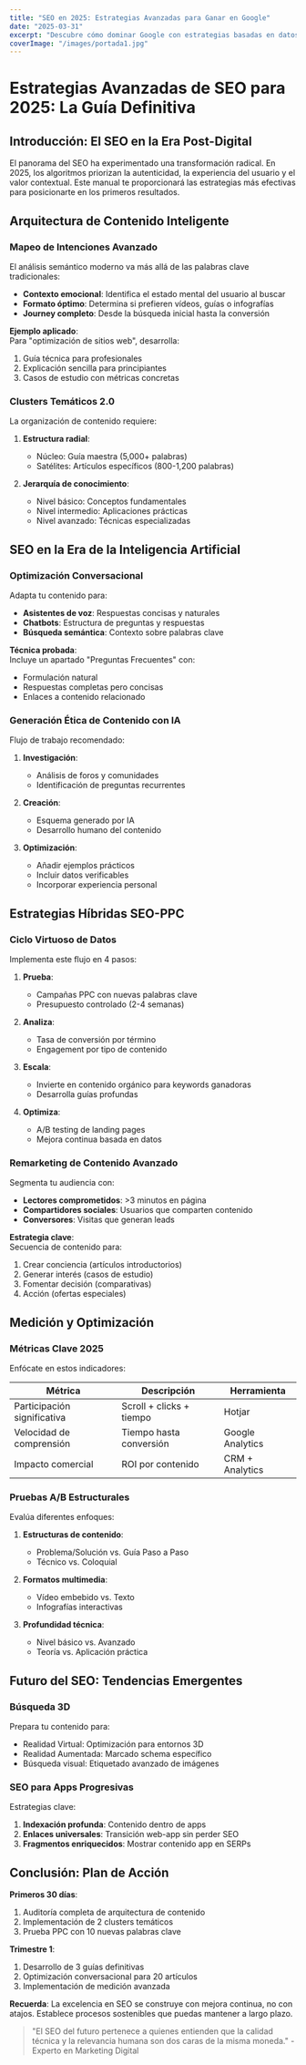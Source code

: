 ```yaml
---
title: "SEO en 2025: Estrategias Avanzadas para Ganar en Google"
date: "2025-03-31"
excerpt: "Descubre cómo dominar Google con estrategias basadas en datos: SEO, PPC, benchmarks y clusters semánticos para atraer tráfico de calidad y mejorar conversiones."
coverImage: "/images/portada1.jpg"  
---
```

# Estrategias Avanzadas de SEO para 2025: La Guía Definitiva

## Introducción: El SEO en la Era Post-Digital

El panorama del SEO ha experimentado una transformación radical. En 2025, los algoritmos priorizan la autenticidad, la experiencia del usuario y el valor contextual. Este manual te proporcionará las estrategias más efectivas para posicionarte en los primeros resultados.

## Arquitectura de Contenido Inteligente

### Mapeo de Intenciones Avanzado
El análisis semántico moderno va más allá de las palabras clave tradicionales:

- **Contexto emocional**: Identifica el estado mental del usuario al buscar
- **Formato óptimo**: Determina si prefieren vídeos, guías o infografías
- **Journey completo**: Desde la búsqueda inicial hasta la conversión

**Ejemplo aplicado**:  
Para "optimización de sitios web", desarrolla:
1. Guía técnica para profesionales
2. Explicación sencilla para principiantes
3. Casos de estudio con métricas concretas

### Clusters Temáticos 2.0
La organización de contenido requiere:

1. **Estructura radial**:
   - Núcleo: Guía maestra (5,000+ palabras)
   - Satélites: Artículos específicos (800-1,200 palabras)

2. **Jerarquía de conocimiento**:
   - Nivel básico: Conceptos fundamentales
   - Nivel intermedio: Aplicaciones prácticas
   - Nivel avanzado: Técnicas especializadas

## SEO en la Era de la Inteligencia Artificial

### Optimización Conversacional
Adapta tu contenido para:

- **Asistentes de voz**: Respuestas concisas y naturales
- **Chatbots**: Estructura de preguntas y respuestas
- **Búsqueda semántica**: Contexto sobre palabras clave

**Técnica probada**:  
Incluye un apartado "Preguntas Frecuentes" con:
- Formulación natural
- Respuestas completas pero concisas
- Enlaces a contenido relacionado

### Generación Ética de Contenido con IA
Flujo de trabajo recomendado:

1. **Investigación**:
   - Análisis de foros y comunidades
   - Identificación de preguntas recurrentes

2. **Creación**:
   - Esquema generado por IA
   - Desarrollo humano del contenido

3. **Optimización**:
   - Añadir ejemplos prácticos
   - Incluir datos verificables
   - Incorporar experiencia personal

## Estrategias Híbridas SEO-PPC

### Ciclo Virtuoso de Datos
Implementa este flujo en 4 pasos:

1. **Prueba**:
   - Campañas PPC con nuevas palabras clave
   - Presupuesto controlado (2-4 semanas)

2. **Analiza**:
   - Tasa de conversión por término
   - Engagement por tipo de contenido

3. **Escala**:
   - Invierte en contenido orgánico para keywords ganadoras
   - Desarrolla guías profundas

4. **Optimiza**:
   - A/B testing de landing pages
   - Mejora continua basada en datos

### Remarketing de Contenido Avanzado
Segmenta tu audiencia con:

- **Lectores comprometidos**: >3 minutos en página
- **Compartidores sociales**: Usuarios que comparten contenido
- **Conversores**: Visitas que generan leads

**Estrategia clave**:  
Secuencia de contenido para:
1. Crear conciencia (artículos introductorios)
2. Generar interés (casos de estudio)
3. Fomentar decisión (comparativas)
4. Acción (ofertas especiales)

## Medición y Optimización

### Métricas Clave 2025
Enfócate en estos indicadores:

| Métrica | Descripción | Herramienta |
|---------|-------------|-------------|
| Participación significativa | Scroll + clicks + tiempo | Hotjar |
| Velocidad de comprensión | Tiempo hasta conversión | Google Analytics |
| Impacto comercial | ROI por contenido | CRM + Analytics |

### Pruebas A/B Estructurales
Evalúa diferentes enfoques:

1. **Estructuras de contenido**:
   - Problema/Solución vs. Guía Paso a Paso
   - Técnico vs. Coloquial

2. **Formatos multimedia**:
   - Vídeo embebido vs. Texto
   - Infografías interactivas

3. **Profundidad técnica**:
   - Nivel básico vs. Avanzado
   - Teoría vs. Aplicación práctica

## Futuro del SEO: Tendencias Emergentes

### Búsqueda 3D
Prepara tu contenido para:

- Realidad Virtual: Optimización para entornos 3D
- Realidad Aumentada: Marcado schema específico
- Búsqueda visual: Etiquetado avanzado de imágenes

### SEO para Apps Progresivas
Estrategias clave:

1. **Indexación profunda**: Contenido dentro de apps
2. **Enlaces universales**: Transición web-app sin perder SEO
3. **Fragmentos enriquecidos**: Mostrar contenido app en SERPs

## Conclusión: Plan de Acción

**Primeros 30 días**:
1. Auditoría completa de arquitectura de contenido
2. Implementación de 2 clusters temáticos
3. Prueba PPC con 10 nuevas palabras clave

**Trimestre 1**:
1. Desarrollo de 3 guías definitivas
2. Optimización conversacional para 20 artículos
3. Implementación de medición avanzada

**Recuerda**: La excelencia en SEO se construye con mejora continua, no con atajos. Establece procesos sostenibles que puedas mantener a largo plazo.

> "El SEO del futuro pertenece a quienes entienden que la calidad técnica y la relevancia humana son dos caras de la misma moneda." - Experto en Marketing Digital